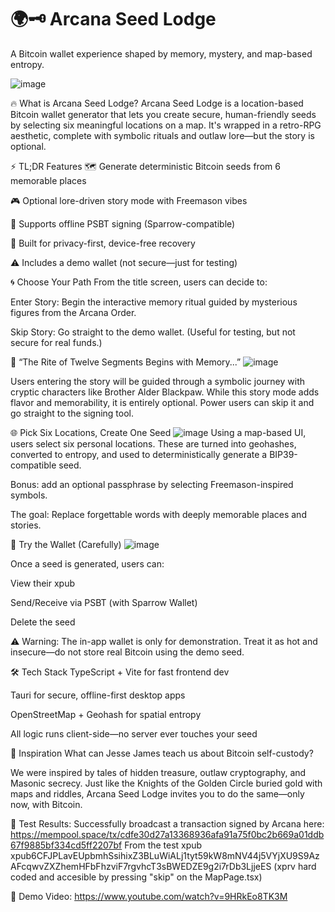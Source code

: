 # 🌍🗝️ Arcana Seed Lodge
A Bitcoin wallet experience shaped by memory, mystery, and map-based entropy.

![image](https://github.com/user-attachments/assets/4051caf8-dedb-496e-b251-1d541535dba8)



🔥 What is Arcana Seed Lodge?
Arcana Seed Lodge is a location-based Bitcoin wallet generator that lets you create secure, human-friendly seeds by selecting six meaningful locations on a map. It's wrapped in a retro-RPG aesthetic, complete with symbolic rituals and outlaw lore—but the story is optional.

⚡ TL;DR Features
🗺️ Generate deterministic Bitcoin seeds from 6 memorable places

🎮 Optional lore-driven story mode with Freemason vibes

🧾 Supports offline PSBT signing (Sparrow-compatible)

🔐 Built for privacy-first, device-free recovery

⚠️ Includes a demo wallet (not secure—just for testing)


🌀 Choose Your Path
From the title screen, users can decide to:

Enter Story: Begin the interactive memory ritual guided by mysterious figures from the Arcana Order.

Skip Story: Go straight to the demo wallet. (Useful for testing, but not secure for real funds.)


🧙 “The Rite of Twelve Segments Begins with Memory...”
![image](https://github.com/user-attachments/assets/185cf76b-9834-4c91-a82a-0be6388603f0)

Users entering the story will be guided through a symbolic journey with cryptic characters like Brother Alder Blackpaw. While this story mode adds flavor and memorability, it is entirely optional. Power users can skip it and go straight to the signing tool.


🌐 Pick Six Locations, Create One Seed
![image](https://github.com/user-attachments/assets/15c24241-1aa4-4dd4-83f0-e9bc5a3197bc)
Using a map-based UI, users select six personal locations. These are turned into geohashes, converted to entropy, and used to deterministically generate a BIP39-compatible seed.

Bonus: add an optional passphrase by selecting Freemason-inspired symbols.

The goal: Replace forgettable words with deeply memorable places and stories.


💼 Try the Wallet (Carefully)
![image](https://github.com/user-attachments/assets/8c29f757-ca2d-4478-9ba2-e9d3386b1230)

Once a seed is generated, users can:

View their xpub

Send/Receive via PSBT (with Sparrow Wallet)

Delete the seed

⚠️ Warning: The in-app wallet is only for demonstration. Treat it as hot and insecure—do not store real Bitcoin using the demo seed.

🛠️ Tech Stack
TypeScript + Vite for fast frontend dev

Tauri for secure, offline-first desktop apps

OpenStreetMap + Geohash for spatial entropy

All logic runs client-side—no server ever touches your seed

🎩 Inspiration
What can Jesse James teach us about Bitcoin self-custody?

We were inspired by tales of hidden treasure, outlaw cryptography, and Masonic secrecy. Just like the Knights of the Golden Circle buried gold with maps and riddles, Arcana Seed Lodge invites you to do the same—only now, with Bitcoin.

🧪 Test Results:
Successfully broadcast a transaction signed by Arcana here: https://mempool.space/tx/cdfe30d27a13368936afa91a75f0bc2b669a01ddb67f9885bf334cd5ff2207bf
From the test xpub xpub6CFJPLavEUpbmhSsihixZ3BLuWiALj1tyt59kW8mNV44j5VYjXU9S9AzAFcqwvZXZhemHFbFhzviF7rgvhcT3sBWEDZE9g2i7rDb3LjjeES  (xprv hard coded and accesible by pressing "skip" on the MapPage.tsx)


🎥 Demo Video: https://www.youtube.com/watch?v=9HRkEo8TK3M
